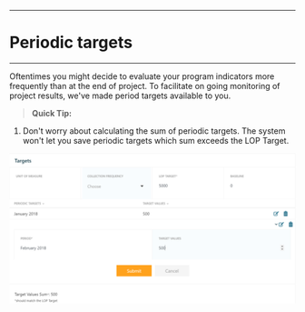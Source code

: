 ****
# Periodic targets
----

Oftentimes you might decide to evaluate your program indicators more frequently than at the end of project. To facilitate on going monitoring of project results, we've made period targets available to you. 

> **Quick Tip:** 
1. Don't worry about calculating the sum of periodic targets. The system won't let you save periodic targets which sum exceeds the LOP Target.

![](/assets/period_targets.PNG)